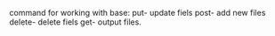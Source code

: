 command for working with base:
put- update fiels 
post- add new files 
delete- delete fiels
get- output files.
